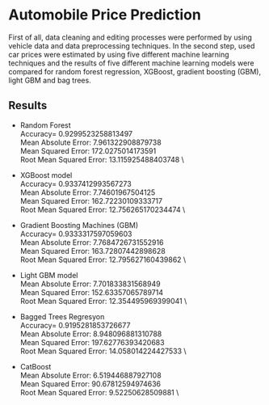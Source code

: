 # Automobile Price Prediction
First of all, data cleaning and editing processes were performed by using vehicle data and data preprocessing techniques. In the second step, used car prices were estimated by using five different machine learning techniques and the results of five different machine learning models were compared for random forest regression, XGBoost, gradient boosting (GBM), light GBM and bag trees.

## Results
- Random Forest \
 Accuracy= 0.9299523258813497 \
 Mean Absolute Error: 7.961322908879738 \
 Mean Squared Error: 172.0275014173591 \
 Root Mean Squared Error: 13.115925488403748 \
 
- XGBoost model \
Accuracy= 0.9337412993567273 \
Mean Absolute Error: 7.74601967504125 \
Mean Squared Error: 162.72230109333717 \
Root Mean Squared Error: 12.756265170234474 \
- Gradient Boosting Machines (GBM) \
Accuracy= 0.9333317597059603 \
Mean Absolute Error: 7.7684726731552916 \
Mean Squared Error: 163.72807442898628 \
Root Mean Squared Error: 12.795627160439862 \
- Light GBM model \
Mean Absolute Error: 7.701833831568949 \
Mean Squared Error: 152.63357065789714 \
Root Mean Squared Error: 12.354495969399041 \

- Bagged Trees Regresyon \
Accuracy= 0.9195281853726677 \
Mean Absolute Error: 8.948096881310788 \
Mean Squared Error: 197.62776393420683 \
Root Mean Squared Error: 14.058014224427533 \

- CatBoost \
Mean Absolute Error: 6.519446887927108 \
Mean Squared Error: 90.67812594974636 \
Root Mean Squared Error: 9.52250628509881 \
